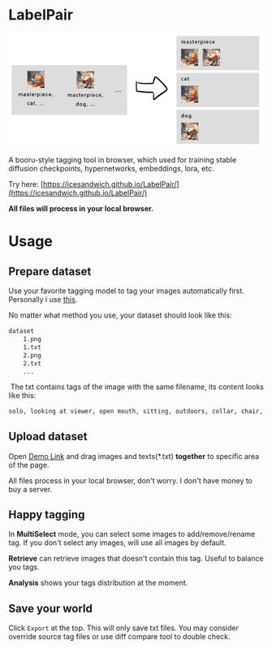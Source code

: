 # LabelPair
![banner](imgs/banner.gif)

A booru-style tagging tool in browser, which used for training stable diffusion checkpoints, hypernetworks, embeddings, lora, etc.

Try here: [https://icesandwich.github.io/LabelPair/](https://icesandwich.github.io/LabelPair/)

**All files will process in your local browser.**

# Usage
## Prepare dataset

   Use your favorite tagging model to tag your images automatically first. Personally i use [this](https://github.com/hollowstrawberry/kohya-colab/blob/main/Dataset_Maker.ipynb).

   No matter what method you use, your dataset should look like this:
   ```
   dataset
       1.png
       1.txt
       2.png
       2.txt
       ...
   ```

​	The txt contains tags of the image with the same filename, its content looks like this:

```txt
solo, looking at viewer, open mouth, sitting, outdoors, collar, chair, cat, orange fur, male focus, cat, cute, blush, full body, smile, :3, sunlight
```

## Upload dataset

Open [Demo Link](https://icesandwich.github.io/LabelPair/) and drag images and texts(*.txt) **together** to specific area of the page.

All files process in your local browser, don't worry. I don't have money to buy a server.

## Happy tagging

In **MultiSelect** mode, you can select some images to add/remove/rename tag. If you don't select any images, will use all images by default.

**Retrieve** can retrieve images that doesn't contain this tag. Useful to balance you tags.

**Analysis** shows your tags distribution at the moment.

## Save your world

Click `Export` at the top. This will only save txt files. You may consider override source tag files or use diff compare tool to double check.

 
